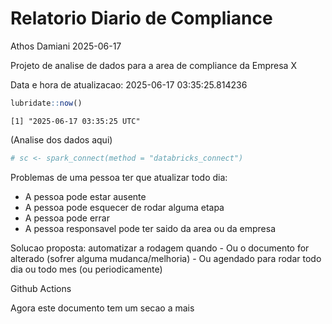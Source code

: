 # Relatorio Diario de Compliance
Athos Damiani
2025-06-17

Projeto de analise de dados para a area de compliance da Empresa X

Data e hora de atualizacao: 2025-06-17 03:35:25.814236

``` r
lubridate::now()
```

    [1] "2025-06-17 03:35:25 UTC"

(Analise dos dados aqui)

``` r
# sc <- spark_connect(method = "databricks_connect")
```

Problemas de uma pessoa ter que atualizar todo dia:

-   A pessoa pode estar ausente
-   A pessoa pode esquecer de rodar alguma etapa
-   A pessoa pode errar
-   A pessoa responsavel pode ter saido da area ou da empresa

Solucao proposta: automatizar a rodagem quando - Ou o documento for
alterado (sofrer alguma mudanca/melhoria) - Ou agendado para rodar todo
dia ou todo mes (ou periodicamente)

Github Actions

Agora este documento tem um secao a mais

